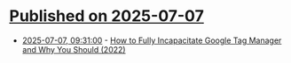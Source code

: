 # [Published on 2025-07-07](index.md)

* [2025-07-07, 09:31:00](https://soylentnews.org/article.pl?sid=25/07/06/131253&from=rss) - [How to Fully Incapacitate Google Tag Manager and Why You Should (2022)](https://soylentnews.org/article.pl?sid=25/07/06/131253&from=rss)
